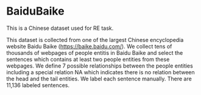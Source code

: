 # BaiduBaike
This is a Chinese dataset used for RE task.

This dataset is collected from one of the largest Chinese encyclopedia website Baidu Baike (https://baike.baidu.com/). We collect tens of thousands of webpages of people entitis in Baidu Baike and select the sentences which contains at least two people entities from these webpages. We define 7 possible relationships between the people entities including a special relation NA which indicates there is no relation between the head and the tail entities. We label each sentence manually.
There are 11,136 labeled sentences.
